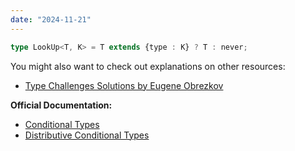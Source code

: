 ```yaml
---
date: "2024-11-21"
---
```

```ts
type LookUp<T, K> = T extends {type : K} ? T : never;
```


You might also want to check out explanations on other resources:
- [Type Challenges Solutions by Eugene Obrezkov](https://github.com/ghaiklor/type-challenges-solutions/blob/main/en/medium-type-lookup.md)

**Official Documentation:**
- [Conditional Types](https://www.typescriptlang.org/docs/handbook/2/conditional-types.html)
- [Distributive Conditional Types](https://www.typescriptlang.org/docs/handbook/2/conditional-types.html#distributive-conditional-types)
